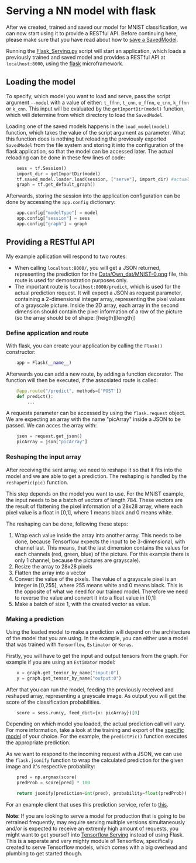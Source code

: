 # Serving a NN model with flask
After we created, trained and saved our model for MNIST classification, we can now start using it to provide a RESTful API. Before continuing here, please make sure that you have read about how to [save a SavedModel](https://github.com/Matleo/MLPython2Java/tree/develop/Maschine%20Learning/NeuralNetwork/Tensorflow/MNISTClassifier).

Running the [Flask_Serving.py](https://github.com/Matleo/MLPython2Java/blob/develop/Maschine%20Learning/NeuralNetwork/Serving/Flask_Serving.py) script will start an application, which loads a previously trained and saved model and provides a RESTful API at `localhost:8000`, using the [flask](http://flask.pocoo.org/) microframework.

## Loading the model
To specify, which model you want to load and serve, pass the script argument `--model` with a value of either: `t_ffnn`, `t_cnn`, `e_ffnn`, `e_cnn`, `k_ffnn` or `k_cnn`. This input will be evaluated by the `getImportDir(model)` function, which will determine from which directory to load the `SavedModel`.

Loading one of the saved models happens in the `load_model(model)` function, which takes the value of the script argument as parameter. What this function does is nothing but reloading the previously exported `SavedModel` from the file system and storing it into the configuration of the flask application, so that the model can be accessed later. The actual reloading can be done in these few lines of code:
```python
    sess = tf.Session()
    import_dir = getImportDir(model)
    tf.saved_model.loader.load(session, ["serve"], import_dir) #actual loading
	graph = tf.get_default_graph()
```
Afterwards, storing the session into the application configuration can be done by accessing the `app.config` dictionary:
```python
    app.config["modelType"] = model
    app.config["session"] = sess
    app.config["graph"] = graph
```

## Providing a RESTful API
My example apllication will respond to two routes: 
* When calling `localhost:8000/`, you will get a JSON returned, representing the prediction for the [Data/Own_dat/MNIST-0.png](https://github.com/Matleo/MLPython2Java/blob/develop/Maschine%20Learning/Data/Own_dat/MNIST-0.png) file, this route is used for demonstration purposes only. 
* The important route is `localhost:8000/predict`, which is used for the actual prediction request. It will expect a JSON as request parameter, containing a 2-dimensional integer array, representing the pixel values of a grayscale picture. Inside the 2D array, each array in the second dimension should contain the pixel information of a row of the picture (so the array should be of shape: [heigth][length])

### Define application and route
With flask, you can create your application by calling the `Flask()` constructor:
```python
	app = Flask(__name__)
```
Afterwards you can add a new route, by adding a function decorator. The function will then be executed, if the assosiated route is called:
```python
    @app.route("/predict", methods=['POST'])
    def predict():
		...
```

A requests parameter can be accessed by using the `flask.request` object. We are expecting an array with the name "picArray" inside a JSON to be passed. We can acces the array with:
```python
    json = request.get_json()
    picArray = json["picArray"]
```

### Reshaping the input array
After receiving the sent array, we need to reshape it so that it fits into the model and we are able to get a prediction. The reshaping is handled by the `reshapePic(pic)` function.  

This step depends on the model you want to use. For the MNIST example, the input needs to be a batch of vectors of length 784. These vectors are the result of flattening the pixel information of a 28x28 array, where each pixel value is a float in [0,1], where 1 means black and 0 means white. 

The reshaping can be done, following these steps:
1. Wrap each value inside the array into another array. This needs to be done, because Tensorflow expects the input to be 3-dimensional, with channel last. This means, that the last dimension contains the values for each channels (red, green, blue) of the picture. For this example there is only 1 channel, because the pictures are grayscale).
2. Resize the array to 28x28 pixels
3. Flatten the array into a vector
4. Convert the value of the pixels. The value of a grayscale pixel is an integer in [0,255], where 255 means white and 0 means black. This is the opposite of what we need for our trained model. Therefore we need to reverse the value and convert it into a float value in [0,1]
5. Make a batch of size 1, with the created vector as value.

### Making a prediction
Using the loaded model to make a prediction will depend on the architecture of the model that you are using. In the example, you can either use a model that was trained with `Tensorflow`, `Estimator` or `Keras`. 

Firstly, you will have to get the input and output tensors from the graph. For example if you are using an `Estimator` model:
```python
    x = graph.get_tensor_by_name("input:0")
    y = graph.get_tensor_by_name("output:0")
```
After that you can run the model, feeding the previously received and reshaped array, representing a grayscale image. As output you will get the score of the classification probabilities. 
```python
    score = sess.run(y, feed_dict={x: picArray})[0]
```
Depending on which model you loaded, the actual prediction call will vary. For more information, take a look at the training and export of the [specific model](https://github.com/Matleo/MLPython2Java/tree/develop/Maschine%20Learning/NeuralNetwork) of your choice. For the example, the `predictPic()` function executes the appropriate prediction.

As we want to respond to the incoming request with a JSON, we can use the `flask.jsonify` function to wrap the calculated prediction for the given image and it's respective probability:
```python
    pred = np.argmax(score)
    predProb = score[pred] * 100

    return jsonify(prediction=int(pred), probability=float(predProb))
```

For an example client that uses this prediction service, refer to [this](https://github.com/Matleo/MLPython2Java/blob/develop/MaschineLearning4J/src/main/java/NeuralNetwork/InferenceClient.java).

**Note**: If you are looking to serve a model for production that is going to be retrained frequently, may require serving multiple versions simultaneously and/or is expected to receive an extremly high amount of requests, you might want to get yourself into [Tensorflow Serving](https://www.tensorflow.org/serving/) instead of using Flask. This is a seperate and very mighty module of Tensorflow, specifically created to serve Tensorflow models, which comes with a big overhead and plumbing to get started though.